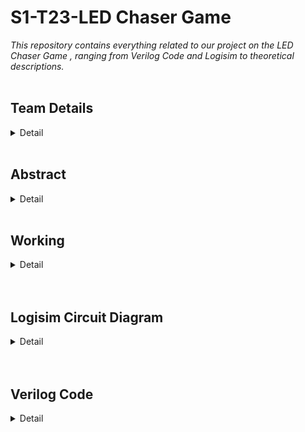 # S1-T23-LED Chaser Game
*This repository contains everything related to our project on the LED Chaser Game , ranging from Verilog Code and Logisim to theoretical descriptions.*
<br><br>
<h2><b>Team Details</b></h3>
<details>
  <summary>Detail</summary>
  <br> <b>Semester: </b>3rd Sem B.Tech CSE<br><br>
  <b>Section: </b>1<br><br>
  <b>Member-1: </b>ANIKET MAITRA, 221CS109, am.221cs109@nitk.edu.in <br><br>
  <b>Member-2: </b>DIVYANSHU MANOJBHAI SURTI, 221CS157, surtidivanshumanojbhai.221cs17@nitk.edu.in <br><br>
  <b>Member-3: </b>HARSHITHA GOLLAPALLI, 221CS124, gollpalliharshitha.221cs124@nitk.edu.in <br>
</details>
<br>
<h2><b>Abstract</b></h1>
<details>
  <summary>Detail</summary><br>
  <b>IDEA</b><br><br>
In this project we aim to design a circuit in which we set up 3 columns of 
LED’s, then we generate light signals in those LED’s in a random manner 
and keep three special LEDs marked in the bottom. 
The game is all about when any of those special LED’s light up then we must 
press a corresponding push-button switch. This switch must be pressed within a 
very short period of time after the LED lights up. 
If it is pressed within the limited period of time then the game continues, else it 
stops.<br><br>

  *COMPONENTS*

1. JK flip flop 
2. Clock 
3. AND gates 
4. Hex display decoder 
5. Two bit counter 
6. Two bit Splitter 
7. Push Button 
8. LEDs

*INSTRUCTIONS/RULES FOR THE GAME*

First enable the simulation in Logism by pressing ctrl+E. 
Second set the reset button high to start the game. 
Now according to the convenience of the user select that tick frequency. 
The rules of the game are that whenever the last LED in any column blinks we 
must press the button corresponding to that column. If we do so in a specific 
correct time limit then the counter increases our score otherwise the counter 
does not increase our score. To stop the game press ctrl+R. This stops the 
simulation. 
To play again start from the beginning of instructions/rules.

*MOTIVATION AND BACKGROUND*

The basic idea of the game is to keep the player continuously engaged 
and test his/her reflex action till he/she makes a mistake. 
This game can really help to sharpen the reflex action of a person. 
Another motivation for creating this game is keeping Formula-1 
drivers and table tennis players in mind. They need to have extremely 
sharp reflexes to excel in their respective sport.

*CONTRIBUTION*

1.Aniket Maitra
Came up with the idea of the game using LEDs and 
the idea of setting a time frame within which the 
user must press the button and overall design of the 
hardware model.

2. Surti Divyanshu
Came up with the idea of terminating the game 
by lighting up all LEDs when the game gets over 
and hardware requirments for the project.

3.Harshitha Gollapalli
Helped to fix errors in the brainstorming session 
and recommended better set of hardware 
components
</details>
<br>
<h2><b>Working</b></h2>
<details>
  <summary>Detail</summary>
  <br>
<h2 align="center"><b>FUNCTIONAL TABLE</b></h2>
<br>
<table align="center">
  <tr>
    <td align="center"><b>COMPONENTS</b></td>
    <td align="center"><b>WORKING/ROLE</b></td>
  </tr>
  <tr>
    <td align="center">JK flip flop</td>
    <td align="center">On the first clock pulse, the J input is 1 and the K input is 1. This causes the flipflop to toggle its state, so the Q output goes from 0 to 1. 
        On the next clock pulse, the Q output is now 1, so it sets the J input to 1, and 
        the complement of Q (Q') is 0, setting the K input to 0. With these inputs, the 
        flip-flop toggles again, and the Q output goes from 1 to 0. 
        This process repeats with every clock pulse, resulting in the generation of 
        alternate 0s and 1s at the Q output. 
        This results in the sequential glowing of LEDs in a pattern. One JK flip flop 
        influences the input of the other JK flip flops in the same sequence for a 
        particular column with synchronized clock pulse. So I have repeated the same 
        combination of JK flip flops for all three columns but in random manner which is 
        totally dependent on the reset button of the JK flip flop. Whenever I want to 
        start the game, I have to toggle the reset button at different clock time to 
        randomize the pattern. </td>
  </tr>
  <tr>
    <td align="center">AND gate</td>
    <td align="center">To change the sequence in the pattern, I have used AND gates. 
        AND gate is also used to test whether the user has pushed the correct button in 
        the correct column when the last LED glows.</td>
  </tr>
  <tr>
    <td align="center">Bit Counter</td>
    <td align="center">This is totally dependent on the AND gate. Whenever the user enters the correct 
        combination for the correct led the output of the particular column AND gate 
        becomes high. 
        Whenever the output of AND gate is high the input of counter will increase by 
        one according to the clock which is applied on it. 
        To display the output of that counter we use another hex display decoder and a 
        reset button to reset the counter whenever I want to stop the game.</td>
  </tr>
  <tr>
    <td align="center"> Bit Splitter</td>
    <td align="center">As we can see the counter data output is 8 bit and the hex display decoder input is 
        4 bit so use bit splitter to display the number.I have used bit splitter 
        to fan in 8 bit input and fan out into 2 bit output for input of each decoder.</td>
  </tr>
  <tr>
    <td align="center">push button</td>
    <td align="center">Push button is used to take the input from the user to play the game.</td>
  </tr>
  <tr>
    <td align="center">LED</td>
    <td align="center">LEDs are the main component of the game; without it we cannot make the user 
        understand the pattern of glowing of LEDs.</td>
  </tr>
  <tr>
    <td align="center">Clock</td>
    <td align="center">Clock controls the basic sequence changing from 0 to 1 and vice versa on a 
        particular tick frequency given by a user. </td>
  </tr>
</table>
<br><br>
<h2 align="center"><b>Flowchart</b></h2><br>
![flowchart] <br>(https://github.com/aniket-mtr/LED-Chaser-Game-1-/assets/119874419/9b173aae-292b-4bea-bc30-5e3e7775007e)<br>
</details>
<br><br>
<h2><b>Logisim Circuit Diagram</b></h2>
<details>
  <summary>Detail</summary><br>
  ![logisim](https://github.com/aniket-mtr/LED-Chaser-Game-1-/assets/119874419/d4791e6a-a139-4acd-bbbc-64386e74670c)

</details>
<br><br>
<h2><b>Verilog Code</b></h2>
<details>
  <summary>Detail</summary><br>
  <b>Testbench</b> <br><br>

```
module testbench_LED_Game;

  // Inputs
  reg clk;
  reg reset;
  reg start_game;
  reg [2:0] button;

  // Outputs
  wire [3:0] led;
  wire game_over;

  // Instantiate the LED_Game module
  LED_Game uut (
    .clk(clk),
    .reset(reset),
    .start_game(start_game),
    .button(button),
    .led(led),
    .game_over(game_over)
  );

  // Clock generation
  always begin
    #10 clk = ~clk; // Toggle the clock every 5 time units (adjust as needed)
  end

  // Initializations
  initial begin

  // Specify the VCD file
  $dumpfile("project.vcd");

  // Dump the signals you want to monitor
  $dumpvars(0, testbench_LED_Game); 

    // Initialize inputs
    clk = 0;
    reset = 1;
    start_game = 0;
    button = 0;
    
    // Reset the module
    reset = 0;
    #10 reset = 1;

    // Start the game
    start_game = 1;
    #10 start_game = 0;

    // Simulate game
    button = 0;
    #100 button = 1;
    #50 button = 2;
    #60 button = 2;
    #30 button = 3;
    #40 button = 3;

    // Finish the simulation
    $finish;
  end

  // Monitor game_over
  always @(game_over) begin
    if (game_over)
      $display("Game over!");
    else
      $display("Game in progress...");
  end

  // Dump VCD output
  initial begin
    $dumpfile("simulation_results.vcd");
    $dumpvars(0, testbench_LED_Game);
  end

endmodule
```


<b>Module File</b>

```
module LED_Game (
    input wire clk,              // Clock input
    input wire reset,            // Reset input
    input wire start_game,       // Start game signal
    input wire [2:0] button,     // Push-button inputs (3 buttons)
    output wire [3:0] led,       // LED outputs (4 columns)
    output wire game_over        // Game over signal
);

// Parameters
parameter MAX_COUNT = 25000000; // Set this to control the time limit (e.g., 1 second at 25 MHz)

// Internal registers
reg [3:0] special_led;  // Stores the index of the currently lit special LED (last row)
reg [3:0] led_pattern;  // Stores the LED pattern for each column
reg [31:0] count;        // Counter for timing

// Game state
reg game_started;  // Indicates whether the game is in progress
reg game_active;   // Indicates whether the game is active
reg game_won;      // Indicates if the player won the game

// State machine states
localparam IDLE = 2'b00;
localparam PLAYING = 2'b01;
localparam GAME_OVER = 2'b10;

// State register
reg [1:0] state;

always @(posedge clk or posedge reset) begin
    if (reset) begin
        // Initialize the game
        game_started <= 0;
        game_active <= 0;
        game_won <= 0;
        special_led <= 4'b0000;
        led_pattern <= 4'b0000;
        count <= 0;
        state <= IDLE;
    end else begin
        case(state)
            IDLE: begin
                if (start_game) begin
                    // Start the game
                    game_started <= 1;
                    game_active <= 1;
                    state <= PLAYING;
                end
            end
            PLAYING: begin
                if (game_active) begin
                    if (count >= MAX_COUNT) begin
                        // Time's up - game over
                        game_active <= 0;
                        game_won <= 0;
                        state <= GAME_OVER;
                    end else if (button == special_led) begin
                        // Correct button pressed - move to the next LED
                        special_led <= special_led + 1;
                        count <= 0;
                        if (special_led == 4'b1111) begin
                            // Player won the game
                            game_active <= 0;
                            game_won <= 1;
                            state <= GAME_OVER;
                        end
                    end else begin
                        // Incorrect button pressed - game over
                        game_active <= 0;
                        game_won <= 0;
                        state <= GAME_OVER;
                    end
                end
            end
            GAME_OVER: begin
                if (!game_started || start_game) begin
                    // Reset the game
                    game_started <= 0;
                    game_active <= 0;
                    special_led <= 4'b0000;
                    led_pattern <= 4'b0000;
                    count <= 0;
                    state <= IDLE;
                end
            end
        endcase
    end
end

// LED and Button Logic
assign led = led_pattern;
assign game_over = (state == GAME_OVER);

always @(posedge clk) begin
    if (game_active) begin
        // Generate random LED pattern for columns
        led_pattern <= $random;
    end
end

always @(posedge clk) begin
    if (game_active) begin
        // Increment the count for timing
        count <= count + 1;
    end
end

endmodule

```
</details>
<br><br>

